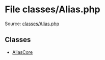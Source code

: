 File classes/Alias.php
=========

Source: [classes/Alias.php](https://github.com/PrestaShop/PrestaShop/blob/1.6.0.13/classes/Alias.php)


Classes
-------

* [AliasCore](class.AliasCore.md)

